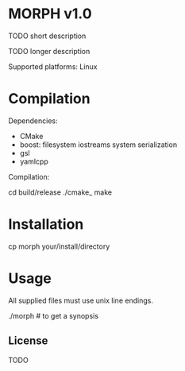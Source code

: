 # MORPH v1.0

TODO short description

TODO longer description

Supported platforms: Linux

# Compilation

Dependencies:

- CMake
- boost: filesystem iostreams system serialization
- gsl
- yamlcpp

Compilation:

  cd build/release
  ./cmake_
  make

# Installation

cp morph your/install/directory
  
# Usage

All supplied files must use unix line endings.

./morph # to get a synopsis

## License

TODO

